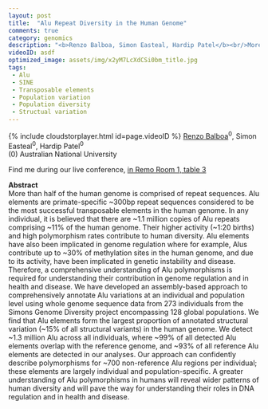```yaml
---
layout: post
title:  "Alu Repeat Diversity in the Human Genome"
comments: true
category: genomics
description: "<b>Renzo Balboa, Simon Easteal, Hardip Patel</b><br/>More than half of the human genome is comprised of..."
videoID: asdf
optimized_image: assets/img/x2yM7LcXdCSi0bm_title.jpg
tags:
 - Alu
 - SINE
 - Transposable elements
 - Population variation
 - Population diversity
 - Structual variation
---
```

{% include cloudstorplayer.html id=page.videoID %}
<u>Renzo Balboa</u><sup>0</sup>, Simon Easteal<sup>0</sup>, Hardip Patel<sup>0</sup><br/>
\(0\) Australian National University

Find me during our live conference, [in Remo Room 1, table 3](https://remo.co)

<b>Abstract</b><br/>
More than half of the human genome is comprised of repeat sequences. Alu elements are primate-specific ~300bp repeat sequences considered to be the most successful transposable elements in the human genome. In any individual, it is believed that there are ~1.1 million copies of Alu repeats comprising ~11% of the human genome. Their higher activity \(~1:20 births\) and high polymorphism rates contribute to human diversity.  Alu elements have also been implicated in genome regulation where for example, Alus contribute up to ~30% of methylation sites in the human genome, and due to its activity, have been implicated in genetic instability and disease. Therefore, a comprehensive understanding of Alu polymorphisms is required for understanding their contribution in genome regulation and in health and disease. We have developed an assembly-based approach to comprehensively annotate Alu variations at an individual and population level using whole genome sequence data from 273 individuals from the Simons Genome Diversity project encompassing 128 global populations. We find that Alu elements form the largest proportion of annotated structural variation \(~15% of all structural variants\) in the human genome. We detect ~1.3 million Alu across all individuals, where ~99% of all detected Alu elements overlap with the reference genome, and ~93% of all reference Alu elements are detected in our analyses. Our approach can confidently describe polymorphisms for ~700 non-reference Alu regions per individual; these elements are largely individual and population-specific. A greater understanding of Alu polymorphisms in humans will reveal wider patterns of human diversity and will pave the way for understanding their roles in DNA regulation and in health and disease.
